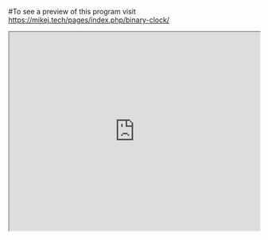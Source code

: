 #To see a preview of this program visit https://mikej.tech/pages/index.php/binary-clock/
<iframe src="https://mikej.tech/wp-content/uploads/2016/12" width="100%" height="400" />
